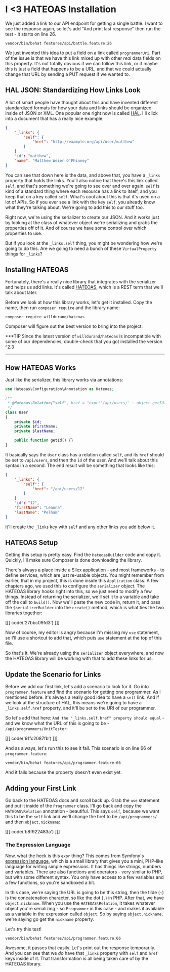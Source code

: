 # I <3 HATEOAS Installation

We just added a link to our API endpoint for getting a single battle. I want
to see the response again, so let's add "And print last response" then run
the test - it starts on line 26.

```
vendor/bin/behat features/api/battle.feature:26
```

We just invented this idea to put a field on a link called `programmerUri`.
Part of the issue is that we have this link mixed up with other *real* data
fields on this property. It's not totally obvious if we can follow this link,
or if maybe this is just a field that happens to be a URL, and that we could
actually change that URL by sending a PUT request if we wanted to.

## HAL JSON: Standardizing How Links Look

A lot of smart people have thought about this and have invented different
standardized formats for how your data and links should be organized inside
of JSON or XML. One popular one right now is called [HAL](http://phlyrestfully.readthedocs.org/en/latest/halprimer.html).
I'll click into a document that has a really nice example:

```json
{
    "_links": {
        "self": {
            "href": "http://example.org/api/user/matthew"
        }
    }
    "id": "matthew",
    "name": "Matthew Weier O'Phinney"
}
```

You can see that down here is the data, and above that, you have a `_links`
property that holds the links. You'll also notice that there's this link
called `self`, and that's something we're going to see over and over again.
`self` is kind of a standard thing where each resource has a link to itself,
and you keep that on a key called `self`. What's cool about this is that
it's used on a lot of APIs. So if you ever see a link with the key `self`,
you already know what they're talking about. We're going to add this to our
stuff too.

Right now, we're using the serializer to create our JSON. And it works just
by looking at the class of whatever object we're serializing and grabs the 
properties off of it. And of course we have some control over which properties
to use.

But if you look at the `_links.self` thing, you might be wondering how
we're going to do this. Are we going to need a bunch of these `VirtualProperty`
things for `_links`?

## Installing HATEOAS

Fortunately, there's a really nice library that integrates with the serializer
and helps us add links. It's called [HATEOAS](https://github.com/willdurand/Hateoas), which
is a REST term that we'll talk about later.

Before we look at how this library works, let's get it installed. Copy the
name, then run `composer require` and the library name:

```terminal
composer require willdurand/hateoas
```

Composer will figure out the best version to bring into the project.

***TIP
Since the latest version of `willdurand/hateoas` is incompatible with some of our dependencies,
double-check that you got installed the version ^2.3
***

## How HATEOAS Works

Just like the serializer, this library works via annotations:

```php
use Hateoas\Configuration\Annotation as Hateoas;

/**
 * @Hateoas\Relation("self", href = "expr('/api/users/' ~ object.getId())")
 */
class User
{
    private $id;
    private $firstName;
    private $lastName;

    public function getId() {}
}
```

It basically says the `User` class has a relation called `self`, and its
`href` should be set to `/api/users`, and then the `id` of the user. And
we'll talk about this syntax in a second. The end result will be something
that looks like this:

```json
{
    "_links": {
        "self": {
            "href": "/api/users/12"
        }
    }
    "id": "12",
    "firstName": "Leanna",
    "lastName": "Pelham"
}
```

It'll create the `_links` key with `self` and any other links  you add below
it.

## HATEOAS Setup

Getting this setup is pretty easy. Find the `HateoasBuilder` code and copy
it. Quickly, I'll make sure Composer is done downloading the library.

There's always a place inside a Silex application - and most frameworks - 
to define services, which are just re-usable objects. You might remember
from earlier, that in my project, this is done inside this `Application`
class. A few chapters ago, we used this to configure the `serializer` object.
The HATEOAS library hooks right into this, so we just need to modify a few
things. Instead of returning the serializer, we'll set it to a variable and
take off the call to `build()`. Now we'll paste the new code in, return
it, and pass the `$serializerBuilder` into the `create()` method, which
is what ties the two libraries together:

[[[ code('27bbc09fd3') ]]]

Now of course, my editor is angry because I'm missing my `use` statement,
so I'll use a shortcut to add that, which puts `use` statement
at the top of this file.

So that's it. We're already using the `serializer` object everywhere, and
now the HATEOAS library will be working with that to add these links for us.

## Update the Scenario for Links

Before we add our first link, let's add a scenario to look for it. Go into
`programmer.feature` and find the scenario for getting one programmer. As
I mentioned before. it's always a really good idea to have a `self` link.
And if we look at the structure of HAL, this means we're going to have a
`_links.self.href` property, and it'll be set to the URI of our programmer.

So let's add that here: `And the "_links.self.href" property should equal` -
and we know what the URL of this is going to be - `/api/programmers/UnitTester`:

[[[ code('91fc2087fb') ]]]

And as always, let's run this to see it fail. This scenario is on line 66
of `programmer.feature`:

```
vendor/bin/behat features/api/programmer.feature:66
```

And it fails because the property doesn't even exist yet.

## Adding your First Link

Go back to the HATEOAS docs and scroll back up. Grab the `use` statement and
put it inside of the `Programmer` class. I'll go back and copy the `HATEOAS\Relation`
annotation - beautiful. This says `self`, because we want this to be the `self`
link and we'll change the href to be `/api/programmers/` and then `object.nickname`:

[[[ code('b8f922483a') ]]]

### The Expression Language

Now, what the heck is this `expr` thing? This comes from Symfony's
[expression language](http://symfony.com/doc/current/components/expression_language/syntax.html),
which is a small library that gives you a mini, PHP-like language for writing
simple expressions. It has things like strings, numbers and variables. There
are also functions and operators - very similar to PHP, but with some different
syntax. You only have access to a few variables and a few functions, so
you're sandboxed a bit.

In this case, we're saying the URL is going to be this string, then the tilde
(`~`) is the concatenation character, so like the dot (`.`) in PHP. After
that, we have `object.nickname`. When you use the `HATEOAS\Relation`, it
takes whatever object you're serializing - so `Programmer` in this case -
and makes it available as a variable in the expression called `object`. So
by saying `object.nickname`, we're saying go get the `nickname` property.

Let's try this test!

```
vendor/bin/behat features/api/programmer.feature:66
```

Awesome, it passes that easily. Let's print out the response temporarily.
And you can see that we *do* have that `_links` property with `self` and
`href` keys inside of it. That transformation is all being taken care of
by the HATEOAS library.

